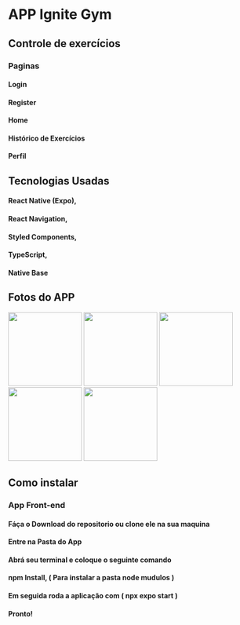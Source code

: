 <h1>APP Ignite Gym</h1>

<div>
  <h2>Controle de exercícios</h2>
  
  <h3>Paginas</h3>
  
  <h4>Login</h4>
  <h4>Register</h4>
  <h4>Home</h4>
  <h4>Histórico de Exercícios</h4>
  <h4>Perfil</h4>
</div>

<div>
  <h2>Tecnologias Usadas</h2>
  
  <h4> React Native (Expo),</h4>
  <h4> React Navigation,</h4>
  <h4> Styled Components,</h4>
  <h4>TypeScript,</h4>
  <h4>Native Base</h4>
</div>

<div>
  <h2>Fotos do APP</h2>
<div display='flex' >
  <img width='150px' src="https://user-images.githubusercontent.com/87048226/200083832-e0e2aac3-7b7b-4fe5-9523-132daa5c88ff.jpg"/>
  <img width='150px' src="https://user-images.githubusercontent.com/87048226/200084267-f6450c6c-97f6-4bbe-82bd-da4d2a365320.jpg" />
  <img width='150px' src="https://user-images.githubusercontent.com/87048226/200084316-9caea805-7d04-4611-b093-ee6c25a66ece.jpg" />
  <img width='150px' src="https://user-images.githubusercontent.com/87048226/200084364-f27ccad0-c270-450c-a278-04cdf3b32ee4.jpg" />
  <img width='150px' src="https://user-images.githubusercontent.com/87048226/200084506-e712eb70-37d0-462d-a4fa-cbb0aefe0ee2.jpg" />
</div>
  
 
</div>


<div>
  <h2>Como instalar</h2>
  
  <h3>App Front-end</h3>
  
  <h4>Fáça o Download do repositorio ou clone ele na sua maquina</h4>
  <h4>Entre na Pasta do App</h4>
  <h4>Abrá seu terminal e coloque o seguinte comando</h4>
  <h4>npm Install, ( Para instalar a pasta node mudulos )</h4>
  <h4>Em seguida roda a aplicação com ( npx expo start )</h4>
  <h4>Pronto!</h4>
</div>
